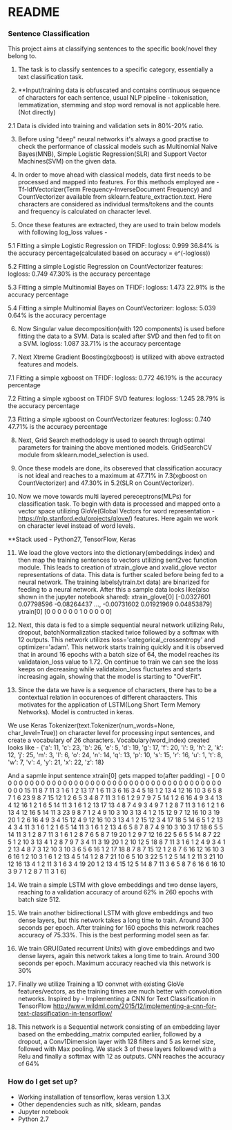 # README #

### Sentence Classification ###

This project aims at classifying sentences to the specific book/novel they belong to.

1. The task is to classify sentences to a specific category, essentially a text classification task. 

2. **Input/training data is obfuscated and contains continuous sequence of characters for each sentence, usual NLP pipeline - tokenisation, lemmatization, stemming and stop word removal is not applicable here.(Not directly)

2.1 Data is divided into training and validation sets in 80%-20% ratio. 

3. Before using "deep" neural networks it's always a good practise to check the performance of classical models such as Multinomial Naive Bayes(MNB), Simple Logistic Regression(SLR) and Support Vector Machines(SVM) on the given data.

4. In order to move ahead with classical models, data first needs to be processed and mapped into features. For this methods employed are - Tf-IdfVectorizer(Term Frequency-InverseDocument Frequency) and CountVectorizer available from sklearn.feature_extraction.text. Here characters are considered as individual terms/tokens and the counts and frequency is calculated on character level.

5. Once these features are extracted, they are used to train below models with following log_loss values - 

5.1 Fitting a simple Logistic Regression on TFIDF:
logloss: 0.999 
36.84% is the accuracy percentage(calculated based on accuracy = e^(-logloss))

5.2 Fitting a simple Logistic Regression on CountVectorizer features:
logloss: 0.749 
47.30% is the accuracy percentage

5.3 Fitting a simple Multinomial Bayes on TFIDF:
logloss: 1.473 
22.91% is the accuracy percentage

5.4 Fitting a simple Multinomial Bayes on CountVectorizer:
logloss: 5.039 
0.64% is the accuracy percentage

6. Now Singular value decomposition(with 120 components) is used before fitting the data to a SVM. Data is scaled after SVD and then fed to fit on a SVM.
logloss: 1.087 
33.71% is the accuracy percentage 

7. Next Xtreme Gradient Boosting(xgboost) is utilized with above extracted features and models.

7.1 Fitting a simple xgboost on TFIDF:
logloss: 0.772 
46.19% is the accuracy percentage

7.2 Fitting a simple xgboost on TFIDF SVD features:
logloss: 1.245 
28.79% is the accuracy percentage

7.3 Fitting a simple xgboost on CountVectorizer features:
logloss: 0.740 
47.71% is the accuracy percentage

8. Next, Grid Search methodology is used to search through optimal parameters for training the above mentioned models. GridSearchCV module from sklearn.model_selection is used.

9. Once these models are done, its obsereved that classification accuracy is not ideal and reaches to a maximum at 47.71% in 7.3(xgboost on CountVectorizer) and 47.30% in 5.2(SLR on CountVectorizer).

10. Now we move towards multi layered pereceptrons(MLPs) for classification task. To begin with data is processed and mapped onto a vector space utilizing GloVe(Global Vectors for word representation - https://nlp.stanford.edu/projects/glove/) features. Here again we work on character level instead of word levels.

**Stack used - Python27, TensorFlow, Keras

11. We load the glove vectors into the dictionary(embeddings index) and then map the training sentences to vectors utilizing sent2vec function module. This leads to creation of xtrain_glove and xvalid_glove vector representations of data. This data is further scaled before being fed to a neural network. The training labels(ytrain.txt data) are binarized for feeding to a neural network. After this a sample data looks like(also shown in the jupyter notebook shared):
xtrain_glove[0]
[-0.0327601   0.07798596 -0.08264437 ..., -0.00731602  0.01921969
   0.04853879]
ytrain[0]
[0 0 0 0 0 0 1 0 0 0 0 0]

12. Next, this data is fed to a simple sequential neural network utilizing Relu, dropout, batchNormalization stacked twice followed by a softmax with 12 outputs. This network utilizes loss='categorical_crossentropy' and optimizer='adam'. This network starts training quickly and it is observed that in around 16 epochs with a batch size of 64, the model reaches its validataion_loss value to 1.72. On continue to train we can see the loss keeps on decreasing while validataion_loss fluctuates and starts increasing again, showing that the model is starting to "OverFit".

13. Since the data we have is a sequence of characters, there has to be a contextual relation in occurences of different charaacters. This motivates for the application of LSTM(Long Short Term Memory Networks). Model is contructed in keras.

We use Keras Tokenizer(text.Tokenizer(num_words=None, char_level=True)) on character level for processing input sentences, and create a vocabulary of 26 characters. Vocabulary(word_index) created looks like - 
{'a': 11, 'c': 23, 'b': 26, 'e': 5, 'd': 19, 'g': 17, 'f': 20, 'i': 9, 'h': 2, 'k': 12, 'j': 25, 'm': 3, 'l': 6, 'o': 24, 'n': 14, 'q': 13, 'p': 10, 's': 15, 'r': 16, 'u': 1, 't': 8, 'w': 7, 'v': 4, 'y': 21, 'x': 22, 'z': 18}

And a sapmle input sentence xtrain[0] gets mapped to(after padding) - 
[ 0  0  0  0  0  0  0  0  0  0  0  0  0  0  0  0  0  0  0  0  0  0  0  0  0
  0  0  0  0  0  0  0  0  0  0  0  0  0  0  0  0  0  0  0 15 11  8  7 11  3
  1  6  1  2 13 17  1  6 11  3  6 16  3  4  5 18  1  2 13  4 12 16 10  3  6
  5  8  7  1  6 23  9  8  7 15 12  1  2  6  5  3  4  8  7 11  3  1  6  1  2
  9  7  9  7  5 14  1  2  6 16  4  9  3  4 13  4 12 16  1  2  1  6  5 14 11
  3  1  6  1  2 13 17 13  4  8  7  4  9  3  4  9  7  1  2  8  7 11  3  1  6
  1  2  1  6 13  4 12 16  5 14 11  3 23  9  8  7  1  2  4  9 10  3 10  3 13
  4  1  2 15 12  9  7 12 16 10  3 19 20  1  2  6 16  4  9  3  4 15 12  4  9
 12 16 10  3 13  4  1  2 15 12  3  4 17 18  5 14  6  5  1  2 13  4  3  4 11
  3  1  6  1  2  1  6  5 14 11  3  1  6  1  2 13  4  6  5  8  7  8  7  4  9
 10  3 10  3 17 18  6  5  5 14 11  3  1  2  8  7 11  3  1  6  1  2  8  7  6
  5  8  7 19 20  1  2  9  7 12 16 22  5  6  5  5 14  8  7 22  5  1  2 10  3
 13  4  1  2  8  7  9  7  3  4 11  3 19 20  1  2 10 12  5 18  8  7 11  3  1
  6  1  2  4  9  3  4  1  2 13  4  8  7  3 12 10  3 10  3  6  5  6 16  1  2
 17 18  8  7  8  7 15 12  1  2  8  7  6 16 12 16 10  3  6 16  1  2 10  3  1
  6  1  2 13  4  5 14  1  2  8  7 21 10  6  5 10  3 22  5  1  2  5 14  1  2
 11  3 21 10 12 16 13  4  1  2 11  3  1  6  3  4 19 20  1  2 13  4 15 12  5
 14  8  7 11  3  6  5  8  7  6 16  6 16 10  3  9  7  1  2  8  7 11  3  1  6]

14. We train a simple LSTM with glove embeddings and two dense layers, reaching to a validation accuracy of around 62% in 260 epochs with batch size 512.

15. We train another bidirectional LSTM with glove embeddings and two dense layers, but this network takes a long time to train. Around 300 seconds per epoch. After training for 160 epochs this network reaches accuracy of 75.33%. This is the best performing model seen as far.

16. We train GRU(Gated recurrent Units) with glove embeddings and two dense layers, again this network takes a long time to train. Around 300 seconds per epoch. Maximum accuracy reached via this network is 30%

17. Finally we utilize Training a 1D convnet with existing GloVe features/vectors, as the training times are much better with convolution networks. Inspired by - Implementing a CNN for Text Classification in TensorFlow http://www.wildml.com/2015/12/implementing-a-cnn-for-text-classification-in-tensorflow/

18. This network is a Sequential network consisting of an embedding layer based on the embedding_matrix computed earlier, followed by a dropout, a Conv1Dimension layer with 128 filters and 5 as kernel size, followed with Max pooling. We stack 3 of these layers followed with a Relu and finally a softmax with 12 as outputs.
CNN reaches the accuracy of 64%

### How do I get set up? ###

* Working installation of tensorflow, keras version 1.3.X 
* Other dependencies such as nltk, sklearn, pandas
* Jupyter notebook
* Python 2.7
